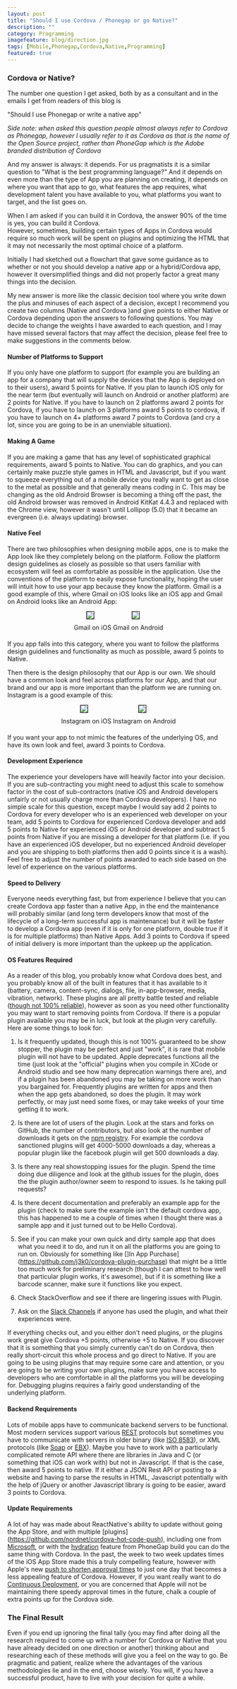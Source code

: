 ```yaml
---
layout: post
title: "Should I use Cordova / Phonegap or go Native?"
description: ""
category: Programming
imagefeature: blog/direction.jpg
tags: [Mobile,Phonegap,Cordova,Native,Programming]
featured: true
---
```


### Cordova or Native?

The number one question I get asked, both by as a consultant and in the emails I get from readers of this blog is

"Should I use Phonegap or write a native app"

*Side note: when asked this question people almost always refer to Cordova as Phonegap, however I usually refer to it as
Cordova as that is the name of the Open Source project, rather than PhoneGap which is the Adobe branded distribution
of Cordova*

And my answer is always: it depends.  For us pragmatists it is a similar question to "What is the best programming language?"
And it depends on even more than the type of App you are planning on creating, it depends on where you want that app
to go, what features the app requires, what development talent you have available to you, what platforms you want to target,
and the list goes on.    

When I am asked if you can build it in Cordova, the answer 90% of the time is yes, you can build it Cordova.  
However, sometimes, building certain types of Apps in Cordova would require so much work will be spent on 
plugins and optimizing the HTML that it may not necessarily the most optimal choice of a platform.  

Initially I had sketched out a flowchart that gave some guidance as to whether or not you should
develop a native app or a hybrid/Cordova app, however it oversimplified things and did not properly factor a great many
things into the decision.

My new answer is more like the classic decision tool where you write down the plus and minuses of each aspect of a decision,
except I recommend you create two columns (Native and Cordova )and give points to either Native or Cordova depending upon the
answers to following questions.  You may decide to change the weights I have awarded to each question, and I may have
missed several factors that may affect the decision, please feel free to make suggestions in the comments below.

#### Number of Platforms to Support

If you only have one platform to support (for example you are building an app for a company that will supply the 
devices that the App is deployed on to their users), award 5 points for Native.  If you plan to launch iOS only for
the near term (but eventually will launch on Android or another platform) are 2 points for Native.  If you have to
launch on 2 platforms award 2 points for Cordova, if you have to launch on 3 platforms award 5 points to cordova, 
if you have to launch on 4+ platforms award 7 points to Cordova (and cry a lot, since you are going to be in an 
unenviable situation).

#### Making A Game

If you are making a game that has any level of sophisticated graphical requirements, award 5 points to Native.  You can
do graphics, and you can certainly make puzzle style games in HTML and Javascript, but if you want to squeeze everything
out of a mobile device you really want to get as close to the metal as possible and that generally means coding in C.
This may be changing as the old Android Browser is becoming a thing off the past, the old Android browser was removed in
Android KitKat 4.4.3 and replaced with the Chrome view, however it wasn't until Lollipop (5.0) that it became an evergreen 
(i.e. always updating) browser.  

#### Native Feel

There are two philosophies when designing mobile apps, one is to make the App look like they completely belong on the
platform.  Follow the platform design guidelines as closely as possible so that users familiar with ecosystem will
feel as comfortable as possible in the application.  Use the conventions of the platform to easily expose functionality,
hoping the user will intuit how to use your app because they know the platform.  Gmail is a good example of this,
where Gmail on iOS looks like an iOS app and Gmail on Android looks like an Android App:

<div style="text-align: center; margin-bottom: 20px">
    <span style="vertical-align:top; display: inline-block">
    <div>
        <img src="/img/cordova-or-native/gmail-ios.png" style="border: 1px solid #000; margin: 0 10px 10px 0">
    </div>
    <span class="figure">Gmail on iOS</span>
    </span>
    <span style="vertical-align:top; display: inline-block">     
    <div>
        <img src="/img/cordova-or-native/gmail-android.png" style="border: 1px solid #000; margin: 0 10px 10px 0" >
    </div>
    <span class="figure">Gmail on Android</span>
    </span>
</div>          

If you app falls into this category, where you want to follow the platforms design guidelines and functionality as
 much as possible, award 5 points to Native.

Then there is the design philosophy that our App is our own.  We should have a common look and feel across platforms
for our App, and that our brand and our app is more important than the platform we are running on.  Instagram is a good
 example of this:
  
  <div style="text-align: center; margin-bottom: 20px">
      <span style="vertical-align:top; display: inline-block">
      <div>
          <img src="/img/cordova-or-native/instagram-ios.png" style="border: 1px solid #000; margin: 0 10px 10px 0">
      </div>
      <span class="figure">Instagram on iOS</span>
      </span>
      <span style="vertical-align:top; display: inline-block">     
      <div>
          <img src="/img/cordova-or-native/instagram-android.png" style="border: 1px solid #000; margin: 0 10px 10px 0" >
      </div>
      <span class="figure">Instagram on Android</span>
      </span>
  </div>
  
If you want your app to not mimic the features of the underlying OS, and have its own look and feel, award 3 points to Cordova.
  
#### Development Experience
  
The experience your developers have will heavily factor into your decision.  If you are sub-contracting you might need
to adjust this scale to somehow factor in the cost of sub-contractors (native iOS and Android developers unfairly or not
usually charge more than Cordova developers).  I have no simple scale for this question, except maybe I would say add
2 points to Cordova for every developer who is an experienced web developer on your team, add 5 points to Cordova for
experienced Cordova developer and add 5 points to Native for experienced iOS or Android developer and subtract 5 points
from Native if you are missing a developer for that platform (i.e. if you have an experienced iOS developer, but no
experienced Android developer and you are shipping to both platforms then add 0 points since it is a wash).  Feel free to
adjust the number of points awarded to each side based on the level of experience on the various platforms.

#### Speed to Delivery

Everyone needs everything fast, but from experience I believe that you can create Cordova app faster than a native App,
in the end the maintenance will probably similar (and long term developers know that most of the lifecycle of a 
long-term successful app is maintenance) but it will be faster to develop a Cordova app (even if it is only for one platform,
double true if it is for multiple platforms) than Native Apps.  Add 3 points to Cordova if speed of initial delivery is
more important than the upkeep up the application.

#### OS Features Required

As a reader of this blog, you probably know what Cordova does best, and you probably know all of the built in features that
it has available to it (battery, camera, content-sync, dialogs, file, in-app-browser, media, vibration, network).  These plugins are 
all pretty battle tested and reliable ([though not 100% reliable](/phonegap/2016/03/20/phonegap-be-wary-of-plugins/)),
however as soon as you need other functionality you may want to start removing points from Cordova.  If there is a popular
plugin available you may be in luck, but look at the plugin very carefully.  Here are some things to look for:

1) Is it frequently updated, though this is not 100% guaranteed to be show stopper, the plugin may be perfect and
just "work", it is rare that mobile plugin will not have to be updated.  Apple deprecates functions all the time (just
look at the "official" plugins when you compile in XCode or Android studio and see how many deprecation warnings there are),
and if a plugin has been abandoned you may be taking on more work than you bargained for.  Frequently plugins are written
for apps and then when the app gets abandoned, so does the plugin.  It may work perfectly, or may just need some fixes, or 
may take weeks of your time getting it to work.

2) Is there are lot of users of the plugin.  Look at the stars and forks on GitHub, the number of contributors, but also
look at the number of downloads it gets on the [npm registry](https://www.npmjs.com/).  For example the cordova sanctioned 
plugins will get 4000-5000 downloads a day, whereas a popular plugin like the facebook plugin will get 500 downloads a day.

3) Is there any real showstopping issues for the plugin.   Spend the time doing due diligence and look at the github
issues for the plugin, does the the plugin author/owner seem to respond to issues.  Is he taking pull requests?  

4) Is there decent documentation and preferably an example app for the plugin (check to make sure the example isn't
the default cordova app, this has happened to me a couple of times when I thought there was a sample app and it just
turned out to be Hello Cordova).

5) See if you can make your own quick and dirty sample app that does what you need it to do, and run it on all the platforms
you are going to run on.  Obviously for something like []In App Purchase](https://github.com/j3k0/cordova-plugin-purchase)
 that might be a little too much work for preliminary research (though I can attest to how well that particular
 plugin works, it's awesome), but if it is something like a barcode scanner, make sure it functions like you expect.  

6) Check StackOverflow and see if there are lingering issues with Plugin.

7) Ask on the [Slack Channels](http://slack.cordova.io/) if anyone has used the plugin, and what their experiences were.
 
If everything checks out, and you either don't need plugins, or the plugins work great give Cordova +5 points, otherwise
+5 to Native.  If you discover that it is something that you simply currently can't do on Cordova, then really short-circuit
this whole process and go direct to Native.  If you are going to be using plugins that may require some care and attention,
or you are going to be writing your own plugins, make sure you have access to developers who are comfortable in all the
platforms you will be developing for.  Debugging plugins requires a fairly good understanding of the underlying platform.

#### Backend Requirements

Lots of mobile apps have to communicate backend servers to be functional.  Most modern services support various [REST](https://en.wikipedia.org/wiki/Representational_state_transfer)
protocols but sometimes you have to communicate with servers in older binary (like [ISO 8583](https://en.wikipedia.org/wiki/ISO_8583)), 
or XML protocols (like [Soap](https://en.wikipedia.org/wiki/SOAP) or [EBX](http://xml.coverpages.org/ebx.html)).  Maybe
you have to work with a particularly complicated remote API where there are libraries in Java and C (or something that
iOS can work with) but not in Javascript.  If that is the case, then award 5 points to native.  If it either a JSON Rest API
or posting to a website and having to parse the results in HTML, Javascript potentially with the help of jQuery or another
Javascript library is going to be easier, award 3 points to Cordova.

#### Update Requirements

A lot of hay was made about ReactNative's ability to update without going the App Store, and with multiple [plugins] 
(https://github.com/nordnet/cordova-hot-code-push), including one from [Microsoft](https://github.com/Microsoft/cordova-plugin-code-push), or 
with the [hydration](http://docs.phonegap.com/phonegap-build/tools/hydration/) feature from PhoneGap build you can do the
same thing with Cordova.  In the past, the week to two week updates times of the iOS App Store made this a truly compelling
feature, however with Apple's new [push to shorten approval times](http://www.bloomberg.com/news/articles/2016-05-12/apple-shortens-app-review-times-in-push-to-boost-service-sales)
to just one day that becomes a less appealing feature of Cordova.  However, if you want really want to do [Continuous Deployment](https://www.agilealliance.org/glossary/continuous-deployment/),
or you are concerned that Apple will not be maintaining there speedy approval times in the future, chalk a couple of extra points up for the Cordova side.

### The Final Result

Even if you end up ignoring the final tally (you may find after doing all the research required to come up with a number
for Cordova or Native that you have already decided on one direction or another) thinking about and researching each
of these methods will give you a feel on the way to go.  Be pragmatic and patient, realize where the advantages of the various
methodologies lie and in the end, choose wisely.   You will, if you have a successful product, have to live 
with your decision for quite a while.





        





